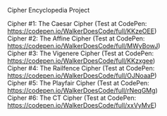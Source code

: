 Cipher Encyclopedia Project  

Cipher #1: The Caesar Cipher (Test at CodePen: https://codepen.io/WalkerDoesCode/full/KKzeOEE)  
Cipher #2: The Affine Cipher (Test at CodePen: https://codepen.io/WalkerDoesCode/full/MWyBowJ)  
Cipher #3: The Vigenere Cipher (Test at CodePen: https://codepen.io/WalkerDoesCode/full/KKzxgee)  
Cipher #4: The Railfence Cipher (Test at CodePen: https://codepen.io/WalkerDoesCode/full/OJNoaaP)  
Cipher #5: The Playfair Cipher (Test at CodePen: https://codepen.io/WalkerDoesCode/full/rNeqGMg)  
Cipher #6: The CT Cipher (Test at CodePen: https://codepen.io/WalkerDoesCode/full/xxVyMvE)  
